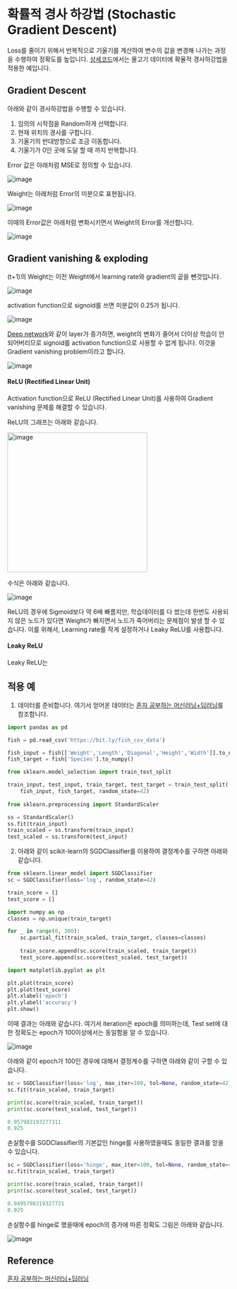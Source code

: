 # 확률적 경사 하강법 (Stochastic Gradient Descent)

Loss를 줄이기 위해서 반복적으로 기울기를 계산하여 변수의 값을 변경해 나가는 과정을 수행하여 정확도를 높입니다. [상세코드](https://github.com/kyopark2014/ML-Algorithms/blob/main/src/gradient-descent.ipynb)에서는 물고기 데이터에 확율적 경사하강법을 적용한 예입니다.

## Gradient Descent

아래와 같이 경사하강법을 수행할 수 있습니다. 

1) 임의의 시작점을 Random하게 선택합니다.
2) 현재 위치의 경사를 구합니다.
3) 기울기의 반대방향으로 조금 이동합니다.
4) 기울기가 0인 곳에 도달 할 때 까지 반복합니다. 

Error 값은 아래처럼 MSE로 정의할 수 있습니다. 

![image](https://user-images.githubusercontent.com/52392004/187074635-7f25adde-6ce3-42ac-b7b5-d78a2efa2948.png)

Weight는 아래처럼 Error의 미분으로 표현됩니다. 

![image](https://user-images.githubusercontent.com/52392004/187074671-d487c330-6f1e-4745-985e-5f3c813799a6.png)


이때의 Error값은 아래처럼 변화시키면서 Weight의 Error를 개선합니다. 

![image](https://user-images.githubusercontent.com/52392004/187074618-9b5ab505-fd28-4de7-a75f-4af062c7e95c.png)

## Gradient vanishing & exploding

(t+1)의 Weight는 이전 Weight에서 learning rate와 gradient의 곲을 뺀것입니다. 

![image](https://user-images.githubusercontent.com/52392004/187074828-fe5c8079-49fa-4cfe-bad3-56f35a1231a9.png)

activation function으로 signoid를 쓰면 미분값이 0.25가 됩니다. 

![image](https://user-images.githubusercontent.com/52392004/187074885-56f2531e-628a-4b55-8170-7714a17a011e.png)

[Deep network](https://github.com/kyopark2014/ML-Algorithms/blob/main/neural-network.md#deep-network)와 같이 layer가 증가하면, weight의 변화가 줄어서 더이상 학습이 안되어버리므로 signoid를 activation function으로 사용할 수 없게 됩니다. 이것을 Gradient vanishing problem이라고 합니다. 

![image](https://user-images.githubusercontent.com/52392004/187074794-34a16dd4-83e4-4d23-9f8f-9cac583b8133.png)

#### ReLU (Rectified Linear Unit)

Activation function으로 ReLU (Rectified Linear Unit)를 사용하여 Gradient vanishing 문제를 해결할 수 있습니다. 

ReLU의 그래프는 아래와 같습니다.

<img width="317" alt="image" src="https://user-images.githubusercontent.com/52392004/187075181-69d7c063-b725-4ace-a6f7-50d0341dff58.png">

수식은 아래와 같습니다.

![image](https://user-images.githubusercontent.com/52392004/187075198-08d51814-6e66-4ba0-a5ab-5f125fbfe951.png)

ReLU의 경우에 Sigmoid보다 약 6배 빠름지만, 학습데이터를 다 썼는데 한번도 사용되지 않은 노드가 있다면 Weight가 빠지면서 노드가 죽어버리는 문제점이 발생 할 수 있습니다. 이를 위해서, Learning rate를 작게 설정하거나 Leaky ReLU를 사용합니다. 

#### Leaky ReLU

Leaky ReLU는 




## 적용 예

1) 데이터를 준비합니다. 여기서 얻어온 데이터는 [혼자 공부하는 머신러닝+딥러닝](https://github.com/rickiepark/hg-mldl)를 참조합니다.

```python
import pandas as pd

fish = pd.read_csv('https://bit.ly/fish_csv_data')

fish_input = fish[['Weight','Length','Diagonal','Height','Width']].to_numpy()
fish_target = fish['Species'].to_numpy()

from sklearn.model_selection import train_test_split

train_input, test_input, train_target, test_target = train_test_split(
    fish_input, fish_target, random_state=42)
    
from sklearn.preprocessing import StandardScaler

ss = StandardScaler()
ss.fit(train_input)
train_scaled = ss.transform(train_input)
test_scaled = ss.transform(test_input)    
```

2) 아래와 같이 scikit-learn의 SGDClassifier를 이용하여 결정계수를 구하면 아래와 같습니다. 

```python
from sklearn.linear_model import SGDClassifier
sc = SGDClassifier(loss='log', random_state=42)

train_score = []
test_score = []

import numpy as np
classes = np.unique(train_target)

for _ in range(0, 300):
    sc.partial_fit(train_scaled, train_target, classes=classes)
    
    train_score.append(sc.score(train_scaled, train_target))
    test_score.append(sc.score(test_scaled, test_target))

import matplotlib.pyplot as plt

plt.plot(train_score)
plt.plot(test_score)
plt.xlabel('epoch')
plt.ylabel('accuracy')
plt.show()
```

이때 결과는 아래와 같습니다. 여기서 iteration은 epoch를 의미하는데, Test set에 대한 정확도는 epoch가 100이상에서는 동일함을 알 수 있습니다. 

![image](https://user-images.githubusercontent.com/52392004/186546899-321e805b-e5a1-4e2e-8ce9-150189f3402f.png)

아래와 같이 epoch가 100인 경우에 대해서 결정계수를 구하면 아래와 같이 구할 수 있습니다. 

```python
sc = SGDClassifier(loss='log', max_iter=100, tol=None, random_state=42)
sc.fit(train_scaled, train_target)

print(sc.score(train_scaled, train_target))
print(sc.score(test_scaled, test_target))

0.957983193277311
0.925
```

손실함수를 SGDClassifier의 기본값인 hinge를 사용하였을때도 동일한 결과를 얻을 수 있습니다. 

```python
sc = SGDClassifier(loss='hinge', max_iter=100, tol=None, random_state=42)
sc.fit(train_scaled, train_target)

print(sc.score(train_scaled, train_target))
print(sc.score(test_scaled, test_target))

0.9495798319327731
0.925
```

손실함수를 hinge로 했을때에 epoch의 증가에 따른 정확도 그림은 아래와 같습니다.

![image](https://user-images.githubusercontent.com/52392004/186547410-282dee58-c8eb-422f-a398-4f66ed2444d5.png)


## Reference

[혼자 공부하는 머신러닝+딥러닝](https://github.com/rickiepark/hg-mldl)

